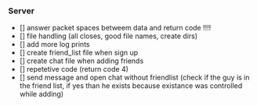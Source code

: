 ### Server
- [] answer packet spaces betweem data and return code !!!!
- [] file handling (all closes, good file names, create dirs)
- [] add more log prints
- [] create friend_list file when sign up
- [] create chat file when adding friends
- [] repetetive code (return code 4)
- [] send message and open chat without friendlist (check if the guy is in the friend list, if yes than he exists because existance was controlled while adding) 